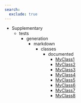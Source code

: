 ```yaml
---
search:
  exclude: true
---
```


[//]: # (DO NOT EDIT THIS FILE DIRECTLY. Instead, edit the corresponding stub file and execute `npm run docs:api`.)

- Supplementary
    - tests
        - generation
            - markdown
                - classes
                    - documented
                        - [MyClass1](tests/generation/markdown/classes/documented/MyClass1.md)
                        - [MyClass2](tests/generation/markdown/classes/documented/MyClass2.md)
                        - [MyClass3](tests/generation/markdown/classes/documented/MyClass3.md)
                        - [MyClass4](tests/generation/markdown/classes/documented/MyClass4.md)
                        - [MyClass5](tests/generation/markdown/classes/documented/MyClass5.md)
                        - [MyClass6](tests/generation/markdown/classes/documented/MyClass6.md)
                        - [MyClass7](tests/generation/markdown/classes/documented/MyClass7.md)
                        - [MyClass8](tests/generation/markdown/classes/documented/MyClass8.md)
